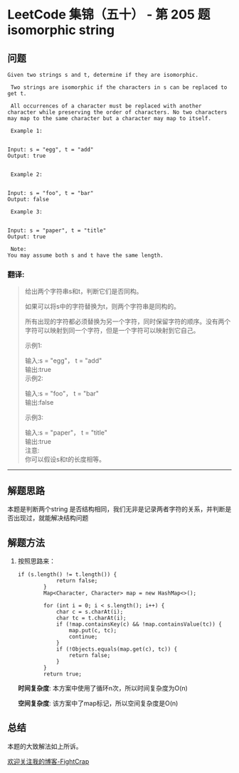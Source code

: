 # LeetCode 集锦（五十） - 第 205 题 isomorphic string

## 问题

```
Given two strings s and t, determine if they are isomorphic.

 Two strings are isomorphic if the characters in s can be replaced to get t.

 All occurrences of a character must be replaced with another character while preserving the order of characters. No two characters may map to the same character but a character may map to itself.

 Example 1:


Input: s = "egg", t = "add"
Output: true


 Example 2:


Input: s = "foo", t = "bar"
Output: false

 Example 3:


Input: s = "paper", t = "title"
Output: true

 Note:
You may assume both s and t have the same length.
```

### 翻译:
>给出两个字符串s和t，判断它们是否同构。  
>  
>如果可以将s中的字符替换为t，则两个字符串是同构的。  
>  
>所有出现的字符都必须替换为另一个字符，同时保留字符的顺序。没有两个字符可以映射到同一个字符，但是一个字符可以映射到它自己。  
>   
>示例1:  
>  
>输入:s = "egg"， t = "add"  
>输出:true  
> 示例2:  
>  
>输入:s = "foo"， t = "bar"  
>输出:false  
>  
>示例3:  
>  
>输入:s = "paper"， t = "title"  
>输出:true  
>注意:  
>你可以假设s和t的长度相等。  

---

## 解题思路

本题是判断两个string 是否结构相同，我们无非是记录两者字符的关系，并判断是否出现过，就能解决结构问题

## 解题方法

1. 按照思路来：

   ```
   if (s.length() != t.length()) {
               return false;
           }
           Map<Character, Character> map = new HashMap<>();
   
           for (int i = 0; i < s.length(); i++) {
               char c = s.charAt(i);
               char tc = t.charAt(i);
               if (!map.containsKey(c) && !map.containsValue(tc)) {
                   map.put(c, tc);
                   continue;
               }
               if (!Objects.equals(map.get(c), tc)) {
                   return false;
               }
           }
           return true;
   ```

   **时间复杂度**:
   本方案中使用了循环n次，所以时间复杂度为O(n)

   **空间复杂度**:
   该方案中了map标记，所以空间复杂度是O(n)

## 总结

本题的大致解法如上所诉。

[欢迎关注我的博客-FightCrap](https://fightcrap.github.io/)
